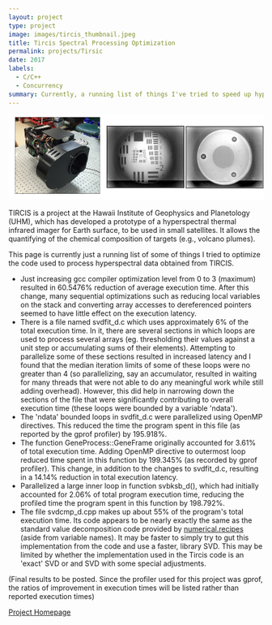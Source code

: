 ```yaml
---
layout: project
type: project
image: images/tircis_thumbnail.jpeg
title: Tircis Spectral Processing Optimization 
permalink: projects/Tirsic
date: 2017
labels:
  - C/C++
  - Concurrency
summary: Currently, a running list of things I've tried to speed up hyperspectral data processing software used by the Hawaii Institute of Geophysics and Planetology.
---
```

<img class="ui image" src="../images/tircis.jpeg">

TIRCIS is a project at the Hawaii Institute of Geophysics and Planetology (UHM), which has developed a prototype of a hyperspectral thermal infrared imager for Earth surface, to be used in small satellites. It allows the quantifying of the chemical composition of targets (e.g., volcano plumes).

This page is currently just a running list of some of things I tried to optimize the code used to process hyperspectral data obtained from TIRCIS.

* Just increasing gcc compiler optimization level from 0 to 3 (maximum) resulted in 60.5476% reduction of average execution time. After this change, many sequential optimizations such as reducing local variables on the stack and converting array accesses to dereferenced pointers seemed to have little effect on the execution latency. 
* There is a file named svdfit_d.c which uses approximately 6% of the total execution time. In it, there are several sections in which loops are used to process several arrays (eg. thresholding their values against a unit step or accumulating sums of their elements). Attempting to parallelize some of these sections resulted in increased latency and I found that the median iteration limits of some of these loops were no greater than 4 (so parallelizing, say an accumulator, resulted in waiting for many threads that were not able to do any meaningful work while still adding overhead). However, this did help in narrowing down the sections of the file that were significantly contributing to overall execution time (these loops were bounded by a variable 'ndata').
* The 'ndata' bounded loops in svdfit_d.c were parallelized using OpenMP directives. This reduced the time the program spent in this file (as reported by the gprof profiler) by 195.918%.
* The function GeneProcess::GeneFrame originally accounted for 3.61% of total execution time. Adding OpenMP directive to outermost loop reduced time spent in this function by 199.345% (as recorded by gprof profiler). This change, in addition to the changes to svdfit_d.c, resulting in a 14.14% reduction in total execution latency. 
* Parallelized a large inner loop in function svbksb_d(), which had initially accounted for 2.06% of total program execution time, reducing the profiled time the program spent in this function by 198.792%.
* The file svdcmp_d.cpp makes up about 55% of the program's total execution time. Its code appears to be nearly exactly the same as the standard value decomposition code provided by [numerical.recipes](http://numerical.recipes/webnotes/nr3web2.pdf) (aside from variable names). It may be faster to simply try to gut this implementation from the code and use a faster, library SVD. This may be limited by whether the implementation used in the Tircis code is an 'exact' SVD or and SVD with some special adjustments.   


(Final results to be posted. Since the profiler used for this project was gprof, the ratios of improvement in execution times will be listed rather than reported execution times)

[Project Homepage](http://www.higp.hawaii.edu/~harold/tircis_doc/index.html)


